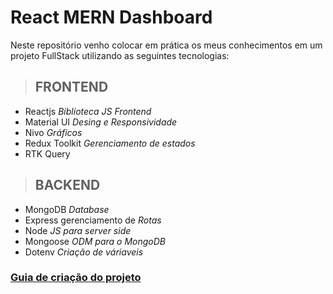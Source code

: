 # React MERN Dashboard

Neste repositório venho colocar em prática os meus conhecimentos em um projeto FullStack utilizando as seguintes tecnologias: 


> ## FRONTEND

* Reactjs _Biblioteca  JS Frontend_
* Material UI  _Desing e Responsividade_
* Nivo   _Gráficos_
* Redux Toolkit  _Gerenciamento de estados_
* RTK Query 

> ## BACKEND

* MongoDB _Database_
* Express gerenciamento de _Rotas_
* Node _JS para server side_
* Mongoose _ODM para o MongoDB_
* Dotenv _Criação de váriaveis_


###  [Guia de criação do projeto](server/README.MD)
